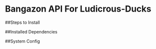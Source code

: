 # Bangazon API For Ludicrous-Ducks


##Steps to Install

##Installed Dependencies 

##System Config
